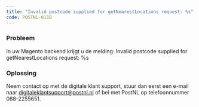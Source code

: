 ```yaml
---
title: "Invalid postcode supplied for getNearestLocations request: %s"
code: POSTNL-0118
---
```

### Probleem

In uw Magento backend krijgt u de melding: Invalid postcode supplied for getNearestLocations request: %s

### Oplossing

Neem contact op met de digitale klant support, stuur dan eerst een e-mail naar [digitaleklantsupport@postnl.nl](mailto:digitaleklantsupport@postnl.nl) of bel met PostNL op telefoonnummer 088-2255651.
